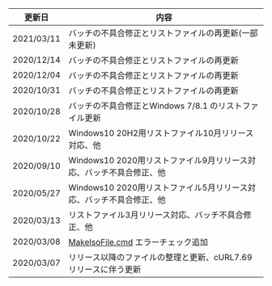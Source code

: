 |   更新日   | 内容                                                            |  
|:----------:| --------------------------------------------------------------- |  
| 2021/03/11 | バッチの不具合修正とリストファイルの再更新(一部未更新)          |
| 2020/12/14 | バッチの不具合修正とリストファイルの再更新                      |
| 2020/12/04 | バッチの不具合修正とリストファイルの再更新                      |
| 2020/10/31 | バッチの不具合修正とリストファイルの再更新                      |
| 2020/10/28 | バッチの不具合修正とWindows 7/8.1 のリストファイル更新          |
| 2020/10/22 | Windows10 20H2用リストファイル10月リリース対応、他              |  
| 2020/09/10 | Windows10 2020用リストファイル9月リリース対応、バッチ不具合修正、他    |  
| 2020/05/27 | Windows10 2020用リストファイル5月リリース対応、バッチ不具合修正、他    |  
| 2020/03/13 | リストファイル3月リリース対応、バッチ不具合修正、他             |  
| 2020/03/08 | [MakeIsoFile.cmd](https://github.com/office-itou/Windows/blob/master/Make_ISO_files/source/MakeIsoFile.cmd) エラーチェック追加                              |  
| 2020/03/07 | リリース以降のファイルの整理と更新、cURL7.69リリースに伴う更新  |  

